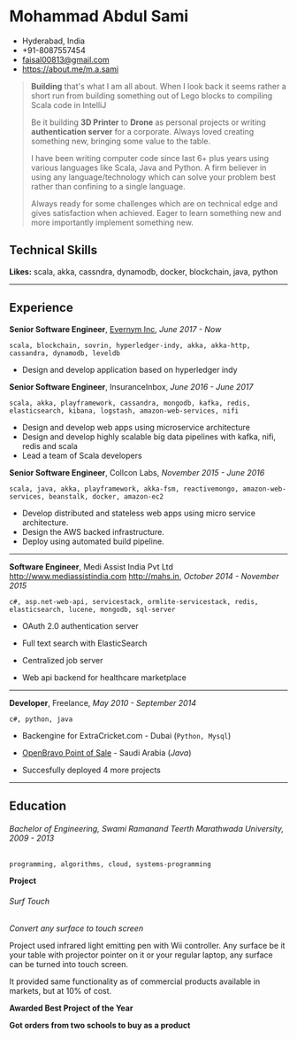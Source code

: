 
# Mohammad Abdul Sami
- Hyderabad, India
- +91-8087557454
- faisal00813@gmail.com
- https://about.me/m.a.sami


> **Building** that&#39;s what I am all about. When I look back it seems rather a short run from building something out of Lego blocks to compiling Scala code in IntelliJ
>
> Be it building **3D Printer** to **Drone** as personal projects or writing **authentication server** for a corporate. Always loved creating something new, bringing some value to the table. 
>
> I have been writing computer code since last 6+ plus years using various languages like Scala, Java and Python. A firm believer in using any language/technology which can solve your problem best rather than confining to a single language.
>
> Always ready for some challenges which are on technical edge and gives satisfaction when achieved. Eager to learn something new and more importantly implement something new.

## Technical Skills
**Likes:** scala, akka, cassndra, dynamodb, docker, blockchain, java, python

---
## Experience
**Senior Software Engineer**, [Evernym Inc](evernym.com), *June 2017 - Now*

`scala, blockchain, sovrin, hyperledger-indy, akka, akka-http, cassandra, dynamodb, leveldb`

 + Design and develop application based on hyperledger indy

**Senior Software Engineer**, InsuranceInbox, *June 2016 - June 2017*

`scala, akka, playframework, cassandra, mongodb, kafka, redis, elasticsearch, kibana, logstash, amazon-web-services, nifi`

 + Design and develop web apps using microservice architecture
 + Design and develop highly scalable big data pipelines with kafka, nifi, redis and scala
 + Lead a team of Scala developers


**Senior Software Engineer**, Collcon Labs, *November 2015 - June 2016*

`scala, java, akka, playframework, akka-fsm, reactivemongo, amazon-web-services, beanstalk, docker, amazon-ec2`

+ Develop distributed and stateless web apps using micro service architecture.
+ Design the AWS backed infrastructure.
+ Deploy using automated build pipeline.



---

**Software Engineer**, Medi Assist India Pvt Ltd http://www.mediassistindia.com http://mahs.in, *October 2014 - November 2015*

`c#, asp.net-web-api, servicestack, ormlite-servicestack, redis, elasticsearch, lucene, mongodb, sql-server`

+ OAuth 2.0 authentication server
+ Full text search with ElasticSearch

+ Centralized job server

+ Web api backend for healthcare marketplace


---



**Developer**, Freelance, *May 2010 - September 2014*

`c#, python, java`

+ Backengine for ExtraCricket.com - Dubai (`Python, Mysql`)

+ [OpenBravo Point of Sale](https://sourceforge.net/projects/openbravopos/) - Saudi Arabia (*Java*)
 
+ Succesfully deployed 4 more projects

---

## Education

###### Bachelor of Engineering, Swami Ramanand Teerth Marathwada University, *2009 - 2013*

`programming, algorithms, cloud, systems-programming`

**Project**
###### Surf Touch
*Convert any surface to touch screen*

Project used infrared light emitting pen with Wii controller. Any surface be it your table with projector pointer on it or your regular laptop, any surface can be turned into touch screen.

It provided same functionality as of commercial products available in markets, but at 10% of cost.


**Awarded Best Project of the Year**

**Got orders from two schools to buy as a product**
